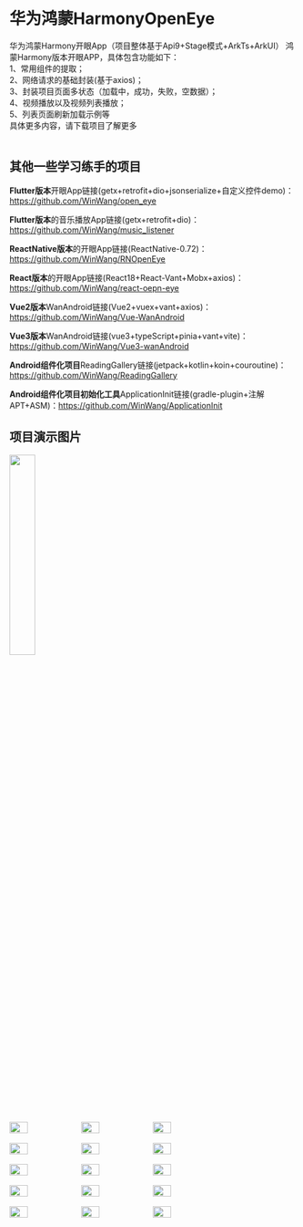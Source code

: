 # 华为鸿蒙HarmonyOpenEye
华为鸿蒙Harmony开眼App（项目整体基于Api9+Stage模式+ArkTs+ArkUI）
鸿蒙Harmony版本开眼APP，具体包含功能如下：<br>
1、常用组件的提取；<br>
2、网络请求的基础封装(基于axios)；<br>
3、封装项目页面多状态（加载中，成功，失败，空数据）；<br>
4、视频播放以及视频列表播放；<br>
5、列表页面刷新加载示例等<br>
具体更多内容，请下载项目了解更多<br><br>

## 其他一些学习练手的项目

**Flutter版本**开眼App链接(getx+retrofit+dio+jsonserialize+自定义控件demo)：https://github.com/WinWang/open_eye <br>

**Flutter版本**的音乐播放App链接(getx+retrofit+dio)：https://github.com/WinWang/music_listener <br>

**ReactNative版本**的开眼App链接(ReactNative-0.72)：https://github.com/WinWang/RNOpenEye <br>

**React版本**的开眼App链接(React18+React-Vant+Mobx+axios)：https://github.com/WinWang/react-oepn-eye <br>

**Vue2版本**WanAndroid链接(Vue2+vuex+vant+axios)：https://github.com/WinWang/Vue-WanAndroid <br>

**Vue3版本**WanAndroid链接(vue3+typeScript+pinia+vant+vite)：https://github.com/WinWang/Vue3-wanAndroid

**Android组件化项目**ReadingGallery链接(jetpack+kotlin+koin+couroutine)：https://github.com/WinWang/ReadingGallery <br>

**Android组件化项目初始化工具**ApplicationInit链接(gradle-plugin+注解APT+ASM)：https://github.com/WinWang/ApplicationInit <br>

## 项目演示图片 <br>

<img src="https://github.com/WinWang/HarmoneyOpenEye/blob/master/screenShot/small-gif.gif" width="30%">
<br/>

<div style="display: flex; flex-direction: row">
<img src="https://s2.loli.net/2023/11/29/hTerwz82xvZAcO6.png" width="25%">
<img src="https://s2.loli.net/2023/11/29/jXMyaw2c9UzBseW.png" width="25%">
<img src="https://s2.loli.net/2023/11/29/ug9jrlHqxPDwVYS.png" width="25%">
</div>

<br/>

<div style="display: flex; flex-direction: row">
<img src="https://s2.loli.net/2023/11/29/2PnYGp8LDmle4kC.png" width="25%">
<img src="https://s2.loli.net/2023/11/29/EeuQB6SiIKnq7xg.png" width="25%">
<img src="https://s2.loli.net/2023/11/29/2Aw8Vc1XpBqiPsy.png" width="25%">
</div>

<br/>

<div style="display: flex; flex-direction: row">
<img src="https://s2.loli.net/2023/11/29/2eDToKLcnSday4p.png" width="25%">
<img src="https://s2.loli.net/2023/11/29/a5E2vGlK3detzAT.png" width="25%">
<img src="https://s2.loli.net/2023/11/29/YgKimrd8lHyBRn2.png" width="25%">
</div>

<br/>

<div style="display: flex; flex-direction: row">
<img src="https://s2.loli.net/2023/11/29/ZMlihArS86eHYnU.png" width="25%">
<img src="https://s2.loli.net/2023/11/29/BFXwNUWYu2pOmf7.png" width="25%">
<img src="https://s2.loli.net/2023/11/29/t4fBbGURM8zDTr5.png" width="25%">
</div>

<br/>

<div style="display: flex; flex-direction: row">
<img src="https://s2.loli.net/2023/11/29/f62m8uPFqsYOdtp.png" width="25%">
<img src="https://s2.loli.net/2023/11/29/52vDjhPWNxpUce7.png" width="25%">
<img src="https://s2.loli.net/2023/11/29/BgCDhOxomzAikKr.png" width="25%">
</div>

<br/>
